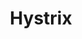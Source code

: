 ---
codehost: https://github.com/Netflix/Hystrix
guide: https://github.com/Netflix/Hystrix/tree/gh-pages/images
logohandle: netflix_hystrix
sort: hystrix
title: Hystrix
twitter: https://x.com/HystrixOSS
website: https://github.com/Netflix/Hystrix
---